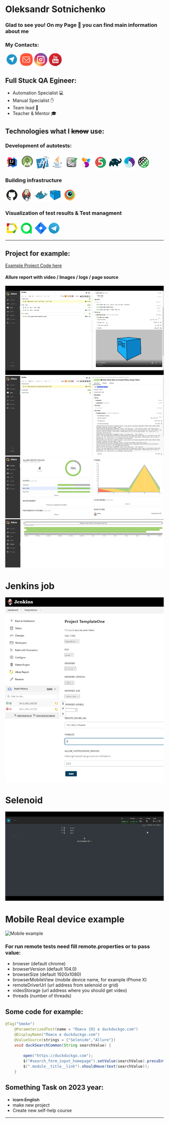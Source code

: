 # Oleksandr Sotnichenko
### Glad to see you! On my Page :house_with_garden: you can find main information about me
### My Contacts:
[![Telegram](https://github.com/oleksandrso/attachments/blob/main/img/telegram%20contact.png)](https://t.me/oleksandrso "oleksandrso")
[![Email](https://github.com/oleksandrso/attachments/blob/main/img/email.png)](mailto:alex.worksot@gmail.com "alex.worksot@gmail.com") [![Instagram](https://github.com/oleksandrso/attachments/blob/main/img/instagram.png)](https://www.instagram.com/alexandrsot/ "alexandrsot") [![YouTube](https://github.com/oleksandrso/attachments/blob/main/img/youtube.png)](https://www.youtube.com/channel/UCJIE-9PfiwK0igG1vwZcvEg "YouTube")





## Full Stuck QA Egineer:

-  Automation  Specialist :computer:
-  Manual Specialist :hand:
-  Team lead :gun:
-  Teacher & Mentor :mortar_board:



## Technologies what I ~~know~~ use:
### Development of autotests: 
 [![Intelij IDEA](https://github.com/oleksandrso/attachments/blob/main/img/Intelij_IDEA.png)](https:// "IntelliJ IDEA— интегрированная среда разработки программного обеспечения для многих языков программирования, в частности Java, JavaScript, Python, разработанная компанией JetBrains") ![Android Studio](https://github.com/oleksandrso/attachments/blob/main/img/android-studio.png "Android Studio- среда разработки программного обеспечения для  Андроид девайсов разработанная компанией JetBrains") ![xCode](https://github.com/oleksandrso/attachments/blob/main/img/xcode.png "xCode-среда разработки программного обеспечения для Apple девайсов разработанная компанией Apple") ![Java](https://github.com/oleksandrso/attachments/blob/main/img/Java.png "Java— строго типизированный объектно-ориентированный язык программирования общего назначения, разработанный компанией Sun Microsystems") ![Selenium](https://github.com/oleksandrso/attachments/blob/main/img/Selenium.png "Selenium— это инструмент для автоматизации действий веб-браузера. В большинстве случаев используется для тестирования Web-приложений, но этим не ограничивается") ![Selenide](https://github.com/oleksandrso/attachments/blob/main/img/Selenide.png "Selenide— это фреймворк для автоматизированного тестирования веб-приложений на основе Selenium") ![JUnit5](https://github.com/oleksandrso/attachments/blob/main/img/JUnit5.png "JUnite5— библиотека для модульного тестирования программного обеспечения на языке Java") ![Gradle](https://github.com/oleksandrso/attachments/blob/main/img/Gradle.png "Gradle— система автоматической сборки, построенная на принципах Apache Ant и Apache Maven, но предоставляющая DSL на языках Groovy и Kotlin вместо традиционной XML-образной формы представления конфигурации проекта") ![Appium](https://github.com/oleksandrso/attachments/blob/main/img/Appium.png "Appium— это бесплатный кроссплатформенный инструмент с открытым исходным кодом, который помогает автоматизировать приложения как для Android, так и для iOS") ![Rest-Assured](https://github.com/oleksandrso/attachments/blob/main/img/Rest-Assured.png "Rest-Assured— DSL для тестирования REST-сервисов, который встраивается в тесты на Java. Это решение стало популярным из-за своей простоты и удобного функционала")

### Building infrastructure 
![Github](https://github.com/oleksandrso/attachments/blob/main/img/Github.png "Github— крупнейший веб-сервис для хостинга IT-проектов и их совместной разработки") ![Jenkins](https://github.com/oleksandrso/attachments/blob/main/img/Jenkins.png "Jenkins— программная система с открытым исходным кодом на Java, предназначенная для обеспечения процесса непрерывной интеграции программного обеспечения") ![Docker](https://github.com/oleksandrso/attachments/blob/main/img/Docker.png "Docker— программное обеспечение для автоматизации развёртывания и управления приложениями в средах с поддержкой контейнеризации, контейнеризатор приложений") ![Selenoid](https://github.com/oleksandrso/attachments/blob/main/img/Selenoid.png "Selenoid— это программа, которая позволяет управлять браузерами и Android-эмуляторами с помощью специальных драйверов") ![Browserstack](https://github.com/oleksandrso/attachments/blob/main/img/Browserstack.png "Browserstack— это облачная платформа для тестирования, которая предоставляет разработчикам возможность тестировать свои веб-сайты и мобильные приложения в браузерах, операционных системах и реальных мобильных устройствах")

### Visualization of test results & Test managment
![Allure Report](https://github.com/oleksandrso/attachments/blob/main/img/Allure_Report.png "Allure Report— позволяет представить данные о запуске тестов в виде простого и удобного HTML-отчета") ![Allure TestOps](https://github.com/oleksandrso/attachments/blob/main/img/Allure_EE.png "Allure TestOps— это платформа управления качеством программного обеспечения, объединяющая автоматическое и ручное тестирование, которая позволяет управлять всем, что связано с тестированием, в одном месте") ![Jira](https://github.com/oleksandrso/attachments/blob/main/img/Jira.png "Jira— коммерческая система отслеживания ошибок, предназначена для организации взаимодействия с пользователями, также используется для управления проектами")![Telegram](https://github.com/oleksandrso/attachments/blob/main/img/Telegram.png "Telegram— специальные аккаунты в Telegram, созданные для того, чтобы автоматически обрабатывать и отправлять сообщения")

___
## Project for example:
[Example Project Code here](https://github.com/oleksandrso/templateOne/tree/master/ "Example Code")

#### Allure report with video / Images / logs / page source
![Allure report](https://github.com/oleksandrso/templateOne/blob/master/extraResources/VideoRecordSelenide.gif)
![Allure report](https://github.com/oleksandrso/templateOne/blob/master/extraResources/attachments.png)
![Allure report](https://github.com/oleksandrso/templateOne/blob/master/extraResources/Diagrams.png)
![Allure report](https://github.com/oleksandrso/templateOne/blob/master/extraResources/TimeLine.png)
# Jenkins job
![Jenkins](https://github.com/oleksandrso/templateOne/blob/master/extraResources/Jenkins.png)
# Selenoid 
![Selenoid](https://github.com/oleksandrso/templateOne/blob/master/extraResources/selenoidManualBrowser.gif)
# Mobile Real device example 
![Mobile example](https://github.com/oleksandrso/templateOne/blob/master/extraResources/mobileExample.gif)

### For run remote tests need fill remote.properties or to pass value:

* browser (default chrome)
* browserVersion (default 104.0)
* browserSize (default 1920x1080)
* browserMobileView (mobile device name, for example iPhone X)
* remoteDriverUrl (url address from selenoid or grid)
* videoStorage (url address where you should get video)
* threads (number of threads)



## Some code for example:
```JAVA
@Tag("Smoke")
    @ParameterizedTest(name = "Поиск {0} в duckduckgo.com")
    @DisplayName("Поиск в duckduckgo.com")
    @ValueSource(strings = {"Selenide","Allure"})
    void duckSearchCommon(String searchValue) {

        open("https://duckduckgo.com");
        $("#search_form_input_homepage").setValue(searchValue).pressEnter();
        $(".module__title__link").shouldHave(text(searchValue));
    }
```


## Something Task on 2023 year:
- ~~learn English~~
- make new project
- Create new self-help course
___
